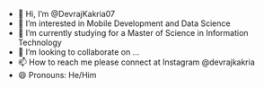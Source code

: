 - 👋 Hi, I’m @DevrajKakria07
- 👀 I’m interested in Mobile Development and Data Science
- 🌱 I’m currently studying for a Master of Science in Information Technology
- 💞️ I’m looking to collaborate on ...
- 📫 How to reach me please connect at Instagram @devrajkakria
- 😄 Pronouns: He/Him

<!---
DevrajKakria07/DevrajKakria07 is a ✨ special ✨ repository because its `README.md` (this file) appears on your GitHub profile.
You can click the Preview link to take a look at your changes.
--->
